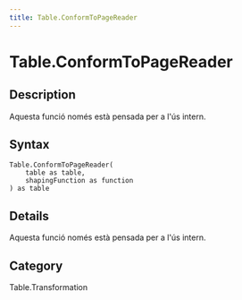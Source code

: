 ```yaml
---
title: Table.ConformToPageReader
---
```


# Table.ConformToPageReader


## Description

Aquesta funció només està pensada per a l&#39;ús intern.


## Syntax

```powerquery
Table.ConformToPageReader(
    table as table,
    shapingFunction as function
) as table
```


## Details

Aquesta funció només està pensada per a l'ús intern.



## Category
Table.Transformation
